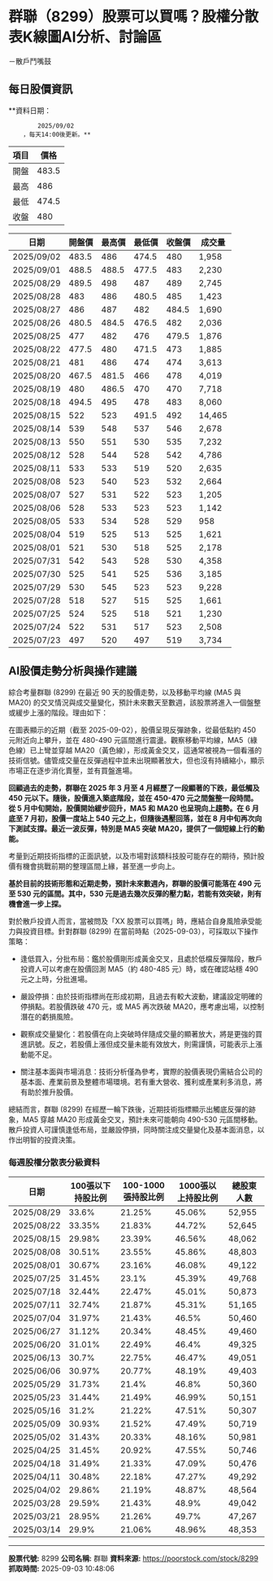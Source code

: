 # 群聯（8299）股票可以買嗎？股權分散表K線圖AI分析、討論區
－散戶鬥嘴鼓

## 每日股價資訊

**資料日期：
        
            2025/09/02
        ，每天14:00後更新。**

| 項目 | 價格 |
|------|------|
| 開盤 | 483.5 |
| 最高 | 486 |
| 最低 | 474.5 |
| 收盤 | 480 |

| 日期 | 開盤價 | 最高價 | 最低價 | 收盤價 | 成交量 |
|------|--------|--------|--------|--------|--------|
| 2025/09/02 | 483.5 | 486 | 474.5 | 480 | 1,958 |
| 2025/09/01 | 488.5 | 488.5 | 477.5 | 483 | 2,230 |
| 2025/08/29 | 489.5 | 498 | 487 | 489 | 2,745 |
| 2025/08/28 | 483 | 486 | 480.5 | 485 | 1,423 |
| 2025/08/27 | 486 | 487 | 482 | 484.5 | 1,690 |
| 2025/08/26 | 480.5 | 484.5 | 476.5 | 482 | 2,036 |
| 2025/08/25 | 477 | 482 | 476 | 479.5 | 1,876 |
| 2025/08/22 | 477.5 | 480 | 471.5 | 473 | 1,885 |
| 2025/08/21 | 481 | 486 | 474 | 474 | 3,613 |
| 2025/08/20 | 467.5 | 481.5 | 466 | 478 | 4,019 |
| 2025/08/19 | 480 | 486.5 | 470 | 470 | 7,718 |
| 2025/08/18 | 494.5 | 495 | 478 | 483 | 8,060 |
| 2025/08/15 | 522 | 523 | 491.5 | 492 | 14,465 |
| 2025/08/14 | 539 | 548 | 537 | 546 | 2,678 |
| 2025/08/13 | 550 | 551 | 530 | 535 | 7,232 |
| 2025/08/12 | 528 | 544 | 528 | 542 | 4,786 |
| 2025/08/11 | 533 | 533 | 519 | 520 | 2,635 |
| 2025/08/08 | 523 | 540 | 523 | 532 | 2,664 |
| 2025/08/07 | 527 | 531 | 522 | 523 | 1,205 |
| 2025/08/06 | 528 | 533 | 523 | 523 | 1,142 |
| 2025/08/05 | 533 | 534 | 528 | 529 | 958 |
| 2025/08/04 | 519 | 525 | 513 | 525 | 1,621 |
| 2025/08/01 | 521 | 530 | 518 | 525 | 2,178 |
| 2025/07/31 | 542 | 543 | 528 | 530 | 4,358 |
| 2025/07/30 | 525 | 541 | 525 | 536 | 3,185 |
| 2025/07/29 | 530 | 545 | 523 | 523 | 9,228 |
| 2025/07/28 | 518 | 527 | 515 | 525 | 1,661 |
| 2025/07/25 | 524 | 525 | 518 | 521 | 1,230 |
| 2025/07/24 | 522 | 531 | 517 | 523 | 2,508 |
| 2025/07/23 | 497 | 520 | 497 | 519 | 3,734 |

## AI股價走勢分析與操作建議

綜合考量群聯 (8299) 在最近 90 天的股價走勢，以及移動平均線 (MA5 與 MA20) 的交叉情況與成交量變化，預計未來數天至數週，該股票將進入一個盤整或緩步上漲的階段。理由如下：

在圖表顯示的近期（截至 2025-09-02），股價呈現反彈跡象，從最低點約 450 元附近向上攀升，並在 480-490 元區間進行震盪。觀察移動平均線，MA5（綠色線）已上彎並穿越 MA20（黃色線），形成黃金交叉，這通常被視為一個看漲的技術信號。儘管成交量在反彈過程中並未出現顯著放大，但也沒有持續縮小，顯示市場正在逐步消化賣壓，並有買盤進場。

**回顧過去的走勢，群聯在 2025 年 3 月至 4 月經歷了一段顯著的下跌，最低觸及 450 元以下。隨後，股價進入築底階段，並在 450-470 元之間盤整一段時間。從 5 月中旬開始，股價開始緩步回升，MA5 和 MA20 也呈現向上趨勢。在 6 月底至 7 月初，股價一度站上 540 元之上，但隨後遇壓回落，並在 8 月中旬再次向下測試支撐。最近一波反彈，特別是 MA5 突破 MA20，提供了一個短線上行的動能。**

考量到近期技術指標的正面訊號，以及市場對該類科技股可能存在的期待，預計股價有機會挑戰前期的整理區間上緣，甚至進一步向上。

**基於目前的技術形態和近期走勢，預計未來數週內，群聯的股價可能落在 490 元至 530 元的區間。其中，530 元是過去幾次反彈的壓力點，若能有效突破，則有機會進一步上探。**

對於散戶投資人而言，當被問及「XX 股票可以買嗎」時，應結合自身風險承受能力與投資目標。針對群聯 (8299) 在當前時點（2025-09-03），可採取以下操作策略：

*   逢低買入，分批布局：鑑於股價剛形成黃金交叉，且處於低檔反彈階段，散戶投資人可以考慮在股價回測 MA5（約 480-485 元）時，或在確認站穩 490 元之上時，分批進場。

*   嚴設停損：由於技術指標尚在形成初期，且過去有較大波動，建議設定明確的停損點。若股價跌破 470 元，或 MA5 再次跌破 MA20，應考慮出場，以控制潛在的虧損風險。

*   觀察成交量變化：若股價在向上突破時伴隨成交量的顯著放大，將是更強的買進訊號。反之，若股價上漲但成交量未能有效放大，則需謹慎，可能表示上漲動能不足。

*   關注基本面與市場消息：技術分析僅為參考，實際的股價表現仍需結合公司的基本面、產業前景及整體市場環境。若有重大營收、獲利或產業利多消息，將有助於推升股價。

總結而言，群聯 (8299) 在經歷一輪下跌後，近期技術指標顯示出觸底反彈的跡象，MA5 穿越 MA20 形成黃金交叉，預計未來可能朝向 490-530 元區間移動。散戶投資人可謹慎逢低布局，並嚴設停損，同時關注成交量變化及基本面消息，以作出明智的投資決策。

### 每週股權分散表分級資料

| 日期 | 100張以下持股比例 | 100-1000張持股比例 | 1000張以上持股比例 | 總股東人數 |
|------|-------------------|--------------------|--------------------|----------|
| 2025/08/29 | 33.6% | 21.25% | 45.06% | 52,955 |
| 2025/08/22 | 33.35% | 21.83% | 44.72% | 52,645 |
| 2025/08/15 | 29.98% | 23.39% | 46.56% | 48,062 |
| 2025/08/08 | 30.51% | 23.55% | 45.86% | 48,803 |
| 2025/08/01 | 30.67% | 23.16% | 46.08% | 49,122 |
| 2025/07/25 | 31.45% | 23.1% | 45.39% | 49,768 |
| 2025/07/18 | 32.44% | 22.47% | 45.01% | 50,873 |
| 2025/07/11 | 32.74% | 21.87% | 45.31% | 51,165 |
| 2025/07/04 | 31.97% | 21.43% | 46.5% | 50,460 |
| 2025/06/27 | 31.12% | 20.34% | 48.45% | 49,460 |
| 2025/06/20 | 31.01% | 22.49% | 46.4% | 49,325 |
| 2025/06/13 | 30.7% | 22.75% | 46.47% | 49,051 |
| 2025/06/06 | 30.97% | 20.77% | 48.19% | 49,403 |
| 2025/05/29 | 31.73% | 21.4% | 46.8% | 50,360 |
| 2025/05/23 | 31.44% | 21.49% | 46.99% | 50,151 |
| 2025/05/16 | 31.2% | 21.22% | 47.51% | 50,307 |
| 2025/05/09 | 30.93% | 21.52% | 47.49% | 50,719 |
| 2025/05/02 | 31.43% | 20.33% | 48.16% | 50,981 |
| 2025/04/25 | 31.45% | 20.92% | 47.55% | 50,746 |
| 2025/04/18 | 31.49% | 21.33% | 47.09% | 50,476 |
| 2025/04/11 | 30.48% | 22.18% | 47.27% | 49,292 |
| 2025/04/02 | 29.86% | 21.19% | 48.87% | 48,564 |
| 2025/03/28 | 29.59% | 21.43% | 48.9% | 49,042 |
| 2025/03/21 | 28.95% | 21.26% | 49.7% | 47,267 |
| 2025/03/14 | 29.9% | 21.06% | 48.96% | 48,353 |

---

**股票代號:** 8299
**公司名稱:** 群聯
**資料來源:** https://poorstock.com/stock/8299
**抓取時間:** 2025-09-03 10:48:06